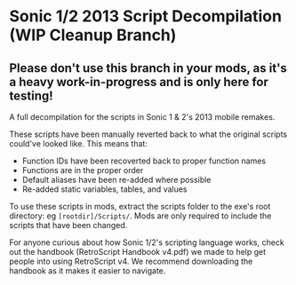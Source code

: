 # Sonic 1/2 2013 Script Decompilation (WIP Cleanup Branch)

## **Please don't use this branch in your mods, as it's a heavy work-in-progress and is only here for testing!**

A full decompilation for the scripts in Sonic 1 & 2's 2013 mobile remakes.

These scripts have been manually reverted back to what the original scripts could've looked like. This means that:
* Function IDs have been recoverted back to proper function names
* Functions are in the proper order
* Default aliases have been re-added where possible
* Re-added static variables, tables, and values

To use these scripts in mods, extract the scripts folder to the exe's root directory: eg `[rootdir]/Scripts/`. Mods are only required to include the scripts that have been changed.

For anyone curious about how Sonic 1/2's scripting language works, check out the handbook (RetroScript Handbook v4.pdf) we made to help get people into using RetroScript v4. We recommend downloading the handbook as it makes it easier to navigate.
